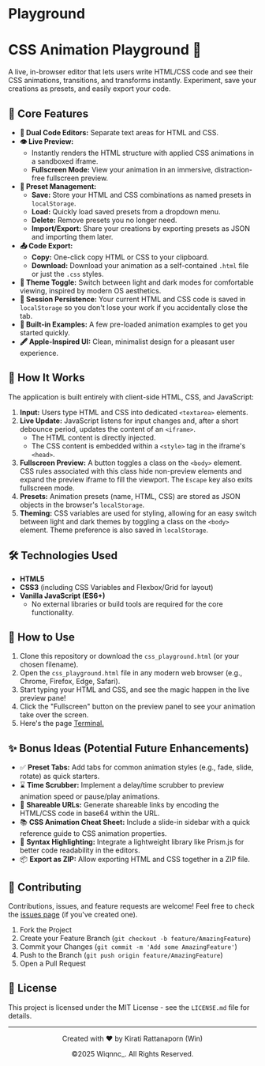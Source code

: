 # Playground

# CSS Animation Playground 🔧

A live, in-browser editor that lets users write HTML/CSS code and see their CSS animations, transitions, and transforms instantly. Experiment, save your creations as presets, and easily export your code.

## 🌟 Core Features

*   **📝 Dual Code Editors:** Separate text areas for HTML and CSS.
*   **👁️ Live Preview:**
    *   Instantly renders the HTML structure with applied CSS animations in a sandboxed iframe.
    *   **Fullscreen Mode:** View your animation in an immersive, distraction-free fullscreen preview.
*   **💾 Preset Management:**
    *   **Save:** Store your HTML and CSS combinations as named presets in `localStorage`.
    *   **Load:** Quickly load saved presets from a dropdown menu.
    *   **Delete:** Remove presets you no longer need.
    *   **Import/Export:** Share your creations by exporting presets as JSON and importing them later.
*   **📤 Code Export:**
    *   **Copy:** One-click copy HTML or CSS to your clipboard.
    *   **Download:** Download your animation as a self-contained `.html` file or just the `.css` styles.
*   **🌈 Theme Toggle:** Switch between light and dark modes for comfortable viewing, inspired by modern OS aesthetics.
*   **🔄 Session Persistence:** Your current HTML and CSS code is saved in `localStorage` so you don't lose your work if you accidentally close the tab.
*   **🚀 Built-in Examples:** A few pre-loaded animation examples to get you started quickly.
*   **🖋️ Apple-Inspired UI:** Clean, minimalist design for a pleasant user experience.

## 🤔 How It Works

The application is built entirely with client-side HTML, CSS, and JavaScript:

1.  **Input:** Users type HTML and CSS into dedicated `<textarea>` elements.
2.  **Live Update:** JavaScript listens for input changes and, after a short debounce period, updates the content of an `<iframe>`.
    *   The HTML content is directly injected.
    *   The CSS content is embedded within a `<style>` tag in the iframe's `<head>`.
3.  **Fullscreen Preview:** A button toggles a class on the `<body>` element. CSS rules associated with this class hide non-preview elements and expand the preview iframe to fill the viewport. The `Escape` key also exits fullscreen mode.
4.  **Presets:** Animation presets (name, HTML, CSS) are stored as JSON objects in the browser's `localStorage`.
5.  **Theming:** CSS variables are used for styling, allowing for an easy switch between light and dark themes by toggling a class on the `<body>` element. Theme preference is also saved in `localStorage`.

## 🛠️ Technologies Used

*   **HTML5**
*   **CSS3** (including CSS Variables and Flexbox/Grid for layout)
*   **Vanilla JavaScript (ES6+)**
    *   No external libraries or build tools are required for the core functionality.

## 🚀 How to Use

1.  Clone this repository or download the `css_playground.html` (or your chosen filename).
2.  Open the `css_playground.html` file in any modern web browser (e.g., Chrome, Firefox, Edge, Safari).
3.  Start typing your HTML and CSS, and see the magic happen in the live preview pane!
4.  Click the "Fullscreen" button on the preview panel to see your animation take over the screen.
5.  Here's the page [Terminal.](https://dpine8302.github.io/Playground/)


## ✨ Bonus Ideas (Potential Future Enhancements)

*   ✅ **Preset Tabs:** Add tabs for common animation styles (e.g., fade, slide, rotate) as quick starters.
*   ⌛ **Time Scrubber:** Implement a delay/time scrubber to preview animation speed or pause/play animations.
*   🎁 **Shareable URLs:** Generate shareable links by encoding the HTML/CSS code in base64 within the URL.
*   📚 **CSS Animation Cheat Sheet:** Include a slide-in sidebar with a quick reference guide to CSS animation properties.
*   🎨 **Syntax Highlighting:** Integrate a lightweight library like Prism.js for better code readability in the editors.
*   📦 **Export as ZIP:** Allow exporting HTML and CSS together in a ZIP file.

## 🤝 Contributing

Contributions, issues, and feature requests are welcome! Feel free to check the [issues page](https://github.com/YOUR_USERNAME/Terminal./issues) (if you've created one).

1.  Fork the Project
2.  Create your Feature Branch (`git checkout -b feature/AmazingFeature`)
3.  Commit your Changes (`git commit -m 'Add some AmazingFeature'`)
4.  Push to the Branch (`git push origin feature/AmazingFeature`)
5.  Open a Pull Request

## 📄 License

This project is licensed under the MIT License - see the `LICENSE.md` file for details.

---
<p align="center">
  Created with ❤️ by Kirati Rattanaporn (Win)
</p>
<p align="center">
  ©2025 Wiqnnc_. All Rights Reserved.
</p>
